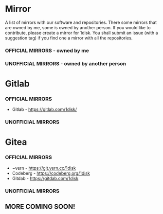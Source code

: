 # Mirror
A list of mirrors with our software and repositories.
There some mirrors that are owned by me, some is owned by another person.
If you would like to contribute, please create a mirror for 1disk. You shall submit an issue (with a suggestion tag) if you find one a mirror with all the repositories.

### OFFICIAL MIRRORS - owned by me
### UNOFFICIAL MIRRORS - owned by another person

# Gitlab
### OFFICIAL MIRRORS
- Gitlab - https://gitlab.com/1disk/

### UNOFFICIAL MIRRORS

# Gitea
### OFFICIAL MIRRORS
- ~vern - https://git.vern.cc/1disk
- Codeberg - https://codeberg.org/1disk
- Gitdab - https://gitdab.com/1disk

### UNOFFICIAL MIRRORS

## MORE COMING SOON!
